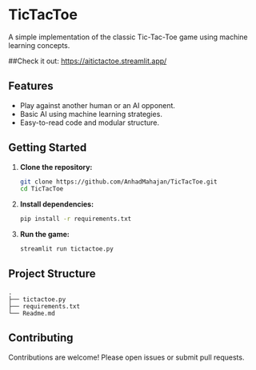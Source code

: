 # TicTacToe

A simple implementation of the classic Tic-Tac-Toe game using machine learning concepts.

##Check it out:
https://aitictactoe.streamlit.app/

## Features

- Play against another human or an AI opponent.
- Basic AI using machine learning strategies.
- Easy-to-read code and modular structure.

## Getting Started

1. **Clone the repository:**
    ```bash
    git clone https://github.com/AnhadMahajan/TicTacToe.git
    cd TicTacToe
    ```

2. **Install dependencies:**
    ```bash
    pip install -r requirements.txt
    ```

3. **Run the game:**
    ```bash
    streamlit run tictactoe.py
    ```

## Project Structure

```
.
├── tictactoe.py
├── requirements.txt
└── Readme.md
```

## Contributing

Contributions are welcome! Please open issues or submit pull requests.

